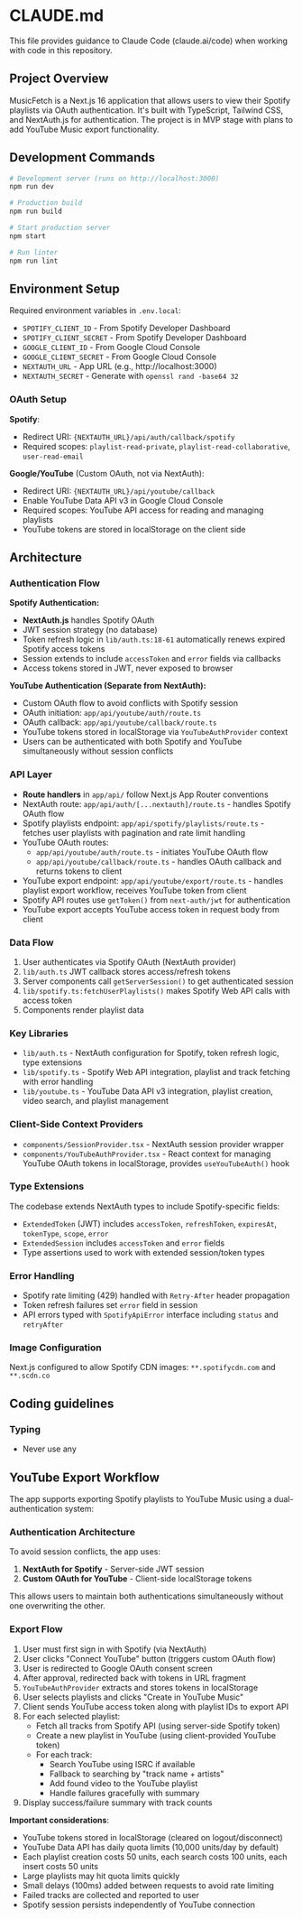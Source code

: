 # CLAUDE.md

This file provides guidance to Claude Code (claude.ai/code) when working with code in this repository.

## Project Overview

MusicFetch is a Next.js 16 application that allows users to view their Spotify playlists via OAuth authentication. It's built with TypeScript, Tailwind CSS, and NextAuth.js for authentication. The project is in MVP stage with plans to add YouTube Music export functionality.

## Development Commands

```bash
# Development server (runs on http://localhost:3000)
npm run dev

# Production build
npm run build

# Start production server
npm start

# Run linter
npm run lint
```

## Environment Setup

Required environment variables in `.env.local`:

- `SPOTIFY_CLIENT_ID` - From Spotify Developer Dashboard
- `SPOTIFY_CLIENT_SECRET` - From Spotify Developer Dashboard
- `GOOGLE_CLIENT_ID` - From Google Cloud Console
- `GOOGLE_CLIENT_SECRET` - From Google Cloud Console
- `NEXTAUTH_URL` - App URL (e.g., http://localhost:3000)
- `NEXTAUTH_SECRET` - Generate with `openssl rand -base64 32`

### OAuth Setup

**Spotify**:
- Redirect URI: `{NEXTAUTH_URL}/api/auth/callback/spotify`
- Required scopes: `playlist-read-private`, `playlist-read-collaborative`, `user-read-email`

**Google/YouTube** (Custom OAuth, not via NextAuth):
- Redirect URI: `{NEXTAUTH_URL}/api/youtube/callback`
- Enable YouTube Data API v3 in Google Cloud Console
- Required scopes: YouTube API access for reading and managing playlists
- YouTube tokens are stored in localStorage on the client side

## Architecture

### Authentication Flow

**Spotify Authentication:**
- **NextAuth.js** handles Spotify OAuth
- JWT session strategy (no database)
- Token refresh logic in `lib/auth.ts:18-61` automatically renews expired Spotify access tokens
- Session extends to include `accessToken` and `error` fields via callbacks
- Access tokens stored in JWT, never exposed to browser

**YouTube Authentication (Separate from NextAuth):**
- Custom OAuth flow to avoid conflicts with Spotify session
- OAuth initiation: `app/api/youtube/auth/route.ts`
- OAuth callback: `app/api/youtube/callback/route.ts`
- YouTube tokens stored in localStorage via `YouTubeAuthProvider` context
- Users can be authenticated with both Spotify and YouTube simultaneously without session conflicts

### API Layer

- **Route handlers** in `app/api/` follow Next.js App Router conventions
- NextAuth route: `app/api/auth/[...nextauth]/route.ts` - handles Spotify OAuth flow
- Spotify playlists endpoint: `app/api/spotify/playlists/route.ts` - fetches user playlists with pagination and rate limit handling
- YouTube OAuth routes:
  - `app/api/youtube/auth/route.ts` - initiates YouTube OAuth flow
  - `app/api/youtube/callback/route.ts` - handles OAuth callback and returns tokens to client
- YouTube export endpoint: `app/api/youtube/export/route.ts` - handles playlist export workflow, receives YouTube token from client
- Spotify API routes use `getToken()` from `next-auth/jwt` for authentication
- YouTube export accepts YouTube access token in request body from client

### Data Flow

1. User authenticates via Spotify OAuth (NextAuth provider)
2. `lib/auth.ts` JWT callback stores access/refresh tokens
3. Server components call `getServerSession()` to get authenticated session
4. `lib/spotify.ts:fetchUserPlaylists()` makes Spotify Web API calls with access token
5. Components render playlist data

### Key Libraries

- `lib/auth.ts` - NextAuth configuration for Spotify, token refresh logic, type extensions
- `lib/spotify.ts` - Spotify Web API integration, playlist and track fetching with error handling
- `lib/youtube.ts` - YouTube Data API v3 integration, playlist creation, video search, and playlist management

### Client-Side Context Providers

- `components/SessionProvider.tsx` - NextAuth session provider wrapper
- `components/YouTubeAuthProvider.tsx` - React context for managing YouTube OAuth tokens in localStorage, provides `useYouTubeAuth()` hook

### Type Extensions

The codebase extends NextAuth types to include Spotify-specific fields:

- `ExtendedToken` (JWT) includes `accessToken`, `refreshToken`, `expiresAt`, `tokenType`, `scope`, `error`
- `ExtendedSession` includes `accessToken` and `error` fields
- Type assertions used to work with extended session/token types

### Error Handling

- Spotify rate limiting (429) handled with `Retry-After` header propagation
- Token refresh failures set `error` field in session
- API errors typed with `SpotifyApiError` interface including `status` and `retryAfter`

### Image Configuration

Next.js configured to allow Spotify CDN images: `**.spotifycdn.com` and `**.scdn.co`

## Coding guidelines

### Typing

- Never use any

## YouTube Export Workflow

The app supports exporting Spotify playlists to YouTube Music using a dual-authentication system:

### Authentication Architecture

To avoid session conflicts, the app uses:
1. **NextAuth for Spotify** - Server-side JWT session
2. **Custom OAuth for YouTube** - Client-side localStorage tokens

This allows users to maintain both authentications simultaneously without one overwriting the other.

### Export Flow

1. User must first sign in with Spotify (via NextAuth)
2. User clicks "Connect YouTube" button (triggers custom OAuth flow)
3. User is redirected to Google OAuth consent screen
4. After approval, redirected back with tokens in URL fragment
5. `YouTubeAuthProvider` extracts and stores tokens in localStorage
6. User selects playlists and clicks "Create in YouTube Music"
7. Client sends YouTube access token along with playlist IDs to export API
8. For each selected playlist:
   - Fetch all tracks from Spotify API (using server-side Spotify token)
   - Create a new playlist in YouTube (using client-provided YouTube token)
   - For each track:
     - Search YouTube using ISRC if available
     - Fallback to searching by "track name + artists"
     - Add found video to the YouTube playlist
     - Handle failures gracefully with summary
9. Display success/failure summary with track counts

**Important considerations**:
- YouTube tokens stored in localStorage (cleared on logout/disconnect)
- YouTube Data API has daily quota limits (10,000 units/day by default)
- Each playlist creation costs 50 units, each search costs 100 units, each insert costs 50 units
- Large playlists may hit quota limits quickly
- Small delays (100ms) added between requests to avoid rate limiting
- Failed tracks are collected and reported to user
- Spotify session persists independently of YouTube connection
